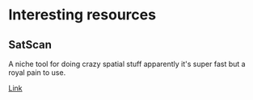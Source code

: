 # Interesting resources

## SatScan

A niche tool for doing crazy spatial stuff apparently it's super fast but a royal pain to use.

[Link](https://www.satscan.org/)